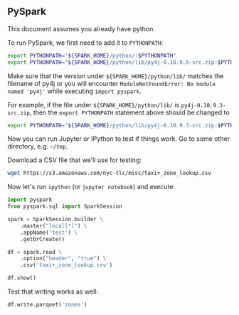 
## PySpark

This document assumes you already have python.

To run PySpark, we first need to add it to `PYTHONPATH`:

```bash
export PYTHONPATH="${SPARK_HOME}/python/:$PYTHONPATH"
export PYTHONPATH="${SPARK_HOME}/python/lib/py4j-0.10.9.5-src.zip:$PYTHONPATH"
```

Make sure that the version under `${SPARK_HOME}/python/lib/` matches the filename of py4j or you will
encounter `ModuleNotFoundError: No module named 'py4j'` while executing `import pyspark`.

For example, if the file under `${SPARK_HOME}/python/lib/` is `py4j-0.10.9.3-src.zip`, then the
`export PYTHONPATH` statement above should be changed to

```bash
export PYTHONPATH="${SPARK_HOME}/python/lib/py4j-0.10.9.3-src.zip:$PYTHONPATH"
```


Now you can run Jupyter or IPython to test if things work. Go to some other directory, e.g. `~/tmp`.

Download a CSV file that we'll use for testing:

```bash
wget https://s3.amazonaws.com/nyc-tlc/misc/taxi+_zone_lookup.csv
```

Now let's run `ipython` (or `jupyter notebook`) and execute:

```python
import pyspark
from pyspark.sql import SparkSession

spark = SparkSession.builder \
    .master("local[*]") \
    .appName('test') \
    .getOrCreate()

df = spark.read \
    .option("header", "true") \
    .csv('taxi+_zone_lookup.csv')

df.show()
```

Test that writing works as well:

```python
df.write.parquet('zones')
```
